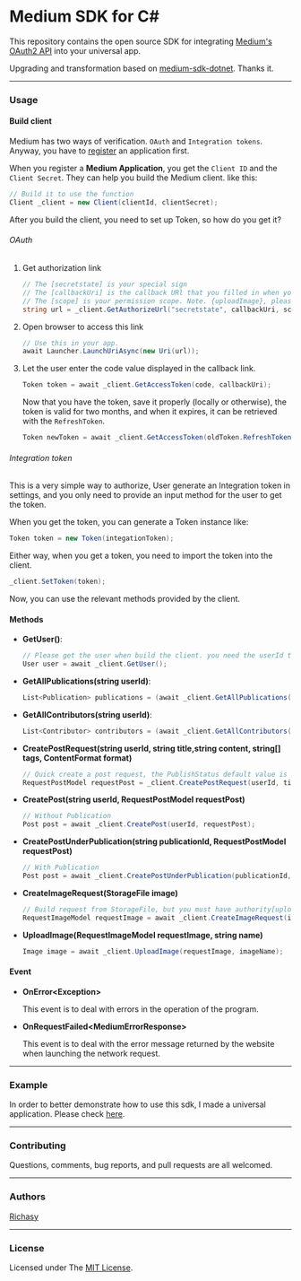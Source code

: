# Medium SDK for C#

This repository contains the open source SDK for integrating [Medium's OAuth2 API]("https://github.com/Medium/medium-api-docs") into your universal app.

Upgrading and transformation based on [medium-sdk-dotnet](https://github.com/adriangodong/medium-sdk-dotnet). Thanks it.

---

### Usage

#### Build client

Medium has two ways of verification. `OAuth` and `Integration tokens`. Anyway, you have to [register](https://medium.com/me/applications) an application first.

When you register a **Medium Application**, you get the `Client ID` and the `Client Secret`. They can help you build the Medium client. like this:

```csharp
// Build it to use the function
Client _client = new Client(clientId, clientSecret);
```

After you build the client, you need to set up Token, so how do you get it?

###### OAuth

1. Get authorization link
    ```csharp
    // The [secretstate] is your special sign
    // The [callbackUri] is the callback URl that you filled in when you registered app.
    // The [scope] is your permission scope. Note. {uploadImage}, please use it prudently.
    string url = _client.GetAuthorizeUrl("secretstate", callbackUri, scope);
    ```
2. Open browser to access this link
    ```csharp
    // Use this in your app.
    await Launcher.LaunchUriAsync(new Uri(url));
    ```
3. Let the user enter the code value displayed in the callback link.
    ```csharp
   Token token = await _client.GetAccessToken(code, callbackUri);
    ```
    Now that you have the token, save it properly (locally or otherwise), the token is valid for two months, and when it expires, it can be retrieved with the `RefreshToken`.
    ```csharp
    Token newToken = await _client.GetAccessToken(oldToken.RefreshToken);
    ```
###### Integration token

This is a very simple way to authorize, User generate an Integration token in settings, and you only need to provide an input method for the user to get the token.

When you get the token, you can generate a Token instance like:

```csharp
Token token = new Token(integationToken);
```

Either way, when you get a token, you need to import the token into the client.

```csharp
_client.SetToken(token);
```

Now, you can use the relevant methods provided by the client.

#### Methods

- **GetUser()**:

    ```csharp
    // Please get the user when build the client. you need the userId to use other methods.
   User user = await _client.GetUser();
    ```
- **GetAllPublications(string userId)**:

    ```csharp
    List<Publication> publications = (await _client.GetAllPublications(user.Id)).ToList();
    ```
- **GetAllContributors(string userId)**:

    ```csharp
    List<Contributor> contributors = (await _client.GetAllContributors(user.Id)).ToList();
    ```
- **CreatePostRequest(string userId, string title,string content, string[] tags, ContentFormat format)**

    ```csharp
    // Quick create a post request, the PublishStatus default value is Public
    RequestPostModel requestPost = _client.CreatePostRequest(userId, title, content, tags, format);
    ```
- **CreatePost(string userId, RequestPostModel requestPost)**

    ```csharp
    // Without Publication
    Post post = await _client.CreatePost(userId, requestPost);
    ```
- **CreatePostUnderPublication(string publicationId, RequestPostModel requestPost)**

    ```csharp
    // With Publication
    Post post = await _client.CreatePostUnderPublication(publicationId, requestPost);
    ```
- **CreateImageRequest(StorageFile image)**

    ```csharp
    // Build request from StorageFile, but you must have authority[uploadImage]
    RequestImageModel requestImage = await _client.CreateImageRequest(image);
    ```
- **UploadImage(RequestImageModel requestImage, string name)**

    ```csharp
    Image image = await _client.UploadImage(requestImage, imageName);
    ```
    
#### Event

- **OnError\<Exception\>**
    
    This event is to deal with errors in the operation of the program.
    
- **OnRequestFailed\<MediumErrorResponse\>**
    
    This event is to deal with the error message returned by the website when launching the network request.

---

### Example

In order to better demonstrate how to use this sdk, I made a universal application. Please check [here](https://github.com/Richasy/MediumServerExample).

---

### Contributing

Questions, comments, bug reports, and pull requests are all welcomed.

---

### Authors

[Richasy](https://github.com/Richasy)

---

### License

Licensed under The [MIT License](https://github.com/adriangodong/medium-sdk-dotnet/blob/master/LICENSE).






